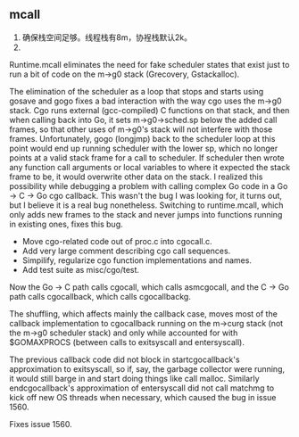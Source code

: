 ## mcall
1. 确保栈空间足够。线程栈有8m，协裎栈默认2k。
2. 
Runtime.mcall eliminates the need for fake scheduler states that
exist just to run a bit of code on the m->g0 stack
(Grecovery, Gstackalloc).

The elimination of the scheduler as a loop that stops and
starts using gosave and gogo fixes a bad interaction with the
way cgo uses the m->g0 stack.  Cgo runs external (gcc-compiled)
C functions on that stack, and then when calling back into Go,
it sets m->g0->sched.sp below the added call frames, so that
other uses of m->g0's stack will not interfere with those frames.
Unfortunately, gogo (longjmp) back to the scheduler loop at
this point would end up running scheduler with the lower
sp, which no longer points at a valid stack frame for
a call to scheduler.  If scheduler then wrote any function call
arguments or local variables to where it expected the stack
frame to be, it would overwrite other data on the stack.
I realized this possibility while debugging a problem with
calling complex Go code in a Go -> C -> Go cgo callback.
This wasn't the bug I was looking for, it turns out, but I believe
it is a real bug nonetheless.  Switching to runtime.mcall, which
only adds new frames to the stack and never jumps into
functions running in existing ones, fixes this bug.

* Move cgo-related code out of proc.c into cgocall.c.
* Add very large comment describing cgo call sequences.
* Simpilify, regularize cgo function implementations and names.
* Add test suite as misc/cgo/test.

Now the Go -> C path calls cgocall, which calls asmcgocall,
and the C -> Go path calls cgocallback, which calls cgocallbackg.

The shuffling, which affects mainly the callback case, moves
most of the callback implementation to cgocallback running
on the m->curg stack (not the m->g0 scheduler stack) and
only while accounted for with $GOMAXPROCS (between calls
to exitsyscall and entersyscall).

The previous callback code did not block in startcgocallback's
approximation to exitsyscall, so if, say, the garbage collector
were running, it would still barge in and start doing things
like call malloc.  Similarly endcgocallback's approximation of
entersyscall did not call matchmg to kick off new OS threads
when necessary, which caused the bug in issue 1560.

Fixes issue 1560.
  